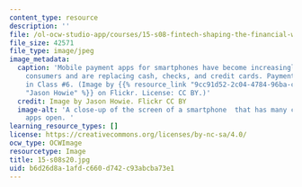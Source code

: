 ```yaml
---
content_type: resource
description: ''
file: /ol-ocw-studio-app/courses/15-s08-fintech-shaping-the-financial-world-spring-2020/b6d26d8a1afdc660d742c93abcba73e1_15-s08s20.jpg
file_size: 42571
file_type: image/jpeg
image_metadata:
  caption: 'Mobile payment apps for smartphones have become increasingly popular among
    consumers and are replacing cash, checks, and credit cards. Payments are covered
    in Class #6. (Image by {{% resource_link "9cc91d52-2c04-4784-96ba-c9124c1d63a0"
    "Jason Howie" %}} on Flickr. License: CC BY.)'
  credit: Image by Jason Howie. Flickr CC BY
  image-alt: 'A close-up of the screen of a smartphone  that has many colorful shopping
    apps open. '
learning_resource_types: []
license: https://creativecommons.org/licenses/by-nc-sa/4.0/
ocw_type: OCWImage
resourcetype: Image
title: 15-s08s20.jpg
uid: b6d26d8a-1afd-c660-d742-c93abcba73e1
---
```

